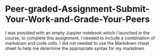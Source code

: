 # Peer-graded-Assignment-Submit-Your-Work-and-Grade-Your-Peers
I was provided with an empty Jupyter notebook which I launched in the course, to complete this assignment. I needed to include a combination of markdown and code cells. I did not needed to use the Markdown cheat sheet to help me determine the appropriate syntax for my markdown
